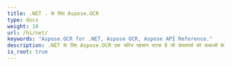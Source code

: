 ```yaml
---
title: .NET . के लिए Aspose.OCR
type: docs
weight: 10
url: /hi/net/
keywords: "Aspose.OCR for .NET, Aspose OCR, Aspose API Reference."
description: .NET के लिए Aspose.OCR एक चरित्र पहचान घटक है जो डेवलपर्स को कक्षाओं के एक साधारण सेट का उपयोग करके अपने .NET अनुप्रयोगों में OCR कार्यक्षमता जोड़ने की अनुमति देता है।
is_root: true
---
```

